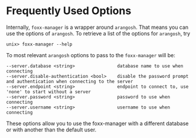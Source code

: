 <a name="frequently_used_options"></a>
# Frequently Used Options

Internally, `foxx-manager` is a wrapper around `arangosh`. That means you can
use the options of `arangosh`. To retrieve a list of the options for `arangosh`, try
    
    unix> foxx-manager --help

To most relevant `arangosh` options to pass to the `foxx-manager` will be:

    --server.database <string>                database name to use when connecting
    --server.disable-authentication <bool>    disable the password prompt and authentication when connecting to the server 
    --server.endpoint <string>                endpoint to connect to, use 'none' to start without a server 
    --server.password <string>                password to use when connecting
    --server.username <string>                username to use when connecting

These options allow you to use the foxx-manager with a different database or with another
than the default user.
